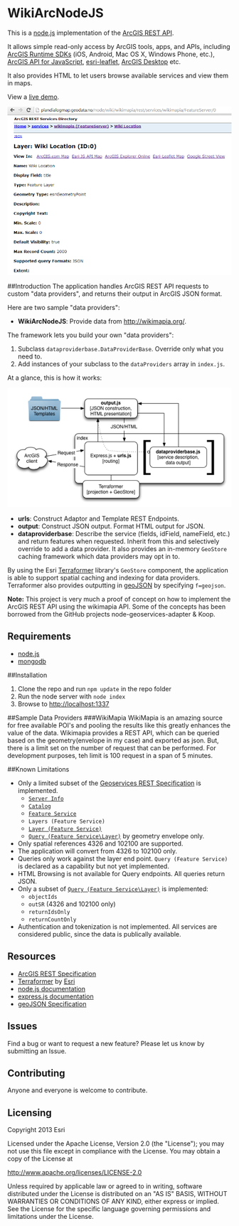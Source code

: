 WikiArcNodeJS
========================

This is a [node.js](http://nodejs.org) implementation of the [ArcGIS REST API](http://resources.arcgis.com/en/help/arcgis-rest-api/).

It allows simple read-only access by ArcGIS tools, apps, and APIs, including [ArcGIS Runtime SDKs](https://developers.arcgis.com/en/documentation/) (iOS, Android, Mac OS X, Windows Phone, etc.), [ArcGIS API for JavaScript](https://developers.arcgis.com/en/javascript/), [esri-leaflet](http://esri.github.io/esri-leaflet/), [ArcGIS Desktop](http://www.esri.com/software/arcgis/arcgis-for-desktop) etc.

It also provides HTML to let users browse available services and view them in maps.

View a [live demo](http://www.arcgis.com/home/item.html?id=44b38d1abb514587a552ffd37e18a9af).

![Sample Image](docs/RestServiceDirectory.png)

##Introduction
The application handles ArcGIS REST API requests to custom "data providers", and returns their output in ArcGIS JSON format.

Here are two sample "data providers":

* **WikiArcNodeJS**: Provide data from http://wikimapia.org/.


The framework lets you build your own "data providers":

1. Subclass `dataproviderbase.DataProviderBase`. Override only what you need to.
2. Add instances of your subclass to the `dataProviders` array in `index.js`.

At a glance, this is how it works:

![Structure](docs/structure.png)

* **urls**: Construct Adaptor and Template REST Endpoints.
* **output**: Construct JSON output. Format HTML output for JSON.
* **dataproviderbase**: Describe the service (fields, idField, nameField, etc.) and return features when requested. Inherit from this and selectively override to add a data provider. It also provides an in-memory `GeoStore` caching framework which data providers may opt in to.

By using the Esri [Terraformer](https://github.com/esri/terraformer) library's `GeoStore` component, the application is able to support spatial caching and indexing for data providers. Terraformer also provides outputting in [geoJSON](http://www.geojson.org/geojson-spec.html) by specifying `f=geojson`.

**Note:** This project is very much a proof of concept on how to implement the ArcGIS REST API using the wikimapia API. Some of the concepts has been borrowed from the GitHub projects node-geoservices-adapter & Koop.

## Requirements
* [node.js](http://nodejs.org)
* [mongodb](http://www.mongodb.org)

##Installation
1. Clone the repo and run `npm update` in the repo folder
2. Run the node server with `node index`
3. Browse to [http://localhost:1337](http://localhost:1337)

##Sample Data Providers
###WikiMapia
WikiMapia is an amazing source for free available POI's and pooling the results like this greatly enhances the value of the data.
Wikimapia provides a REST API, which can be queried based on the geometry(envelope in my case) and exported as json.
But, there is a limit set on the number of request that can be performed. For development purposes, teh limit is 100 request in a span of 5 minutes.

##Known Limitations
* Only a limited subset of the [Geoservices REST Specification](http://resources.arcgis.com/en/help/arcgis-rest-api/) is implemented.
	* [`Server Info`](http://resources.arcgis.com/en/help/arcgis-rest-api/#/Server_Info/02r300000116000000/)
	* [`Catalog`](http://resources.arcgis.com/en/help/arcgis-rest-api/#/Catalog/02r3000000tn000000/)
	* [`Feature Service`](http://resources.arcgis.com/en/help/arcgis-rest-api/#/Feature_Service/02r3000000z2000000/)
	* `Layers (Feature Service)`
	* [`Layer (Feature Service)`](http://resources.arcgis.com/en/help/arcgis-rest-api/#/Layer/02r3000000w6000000/)
	* [`Query (Feature Service\Layer)`](http://resources.arcgis.com/en/help/arcgis-rest-api/#/Query_Feature_Service_Layer/02r3000000r1000000/) by geometry envelope only.
* Only spatial references 4326 and 102100 are supported.
* The application will convert from 4326 to 102100 only.
* Queries only work against the layer end point. `Query (Feature Service)` is declared as a capability but not yet implemented.
* HTML Browsing is not available for Query endpoints. All queries return JSON.
* Only a subset of [`Query (Feature Service\Layer)`](http://resources.arcgis.com/en/help/arcgis-rest-api/#/Query_Feature_Service_Layer/02r3000000r1000000/) is implemented:
	* `objectIds`
	* `outSR` (4326 and 102100 only)
	* `returnIdsOnly`
	* `returnCountOnly`
* Authentication and tokenization is not implemented. All services are considered public, since the data is publically available.

## Resources

* [ArcGIS REST Specification](http://resources.arcgis.com/en/help/arcgis-rest-api/)
* [Terraformer](https://github.com/esri/terraformer) by [Esri](http://esri.github.io)
* [node.js documentation](http://nodejs.org/api/)
* [express.js documentation](http://expressjs.com/api.html)
* [geoJSON Specification](http://www.geojson.org/geojson-spec.html)

## Issues

Find a bug or want to request a new feature?  Please let us know by submitting an Issue.

## Contributing

Anyone and everyone is welcome to contribute. 

## Licensing
Copyright 2013 Esri

Licensed under the Apache License, Version 2.0 (the "License");
you may not use this file except in compliance with the License.
You may obtain a copy of the License at

   http://www.apache.org/licenses/LICENSE-2.0

Unless required by applicable law or agreed to in writing, software
distributed under the License is distributed on an "AS IS" BASIS,
WITHOUT WARRANTIES OR CONDITIONS OF ANY KIND, either express or implied.
See the License for the specific language governing permissions and
limitations under the License.

